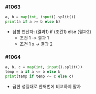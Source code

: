 ### #1063

```python
a, b = map(int, input().split())
print(a if a >= b else b)
```

- 삼항 연산자: (결과1) if (조건1) else (결과2)
  - 조건 1 -> 결과 1
  - 조건 1 x -> 결과 2



### #1064

```python
a, b, c = map(int, input().split())
temp = a if a <= b else b
print(temp if temp <= c else c)
```

- 급한 성질대로 한꺼번에 비교하지 말자


